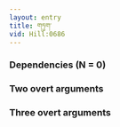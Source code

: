 ```yaml
---
layout: entry
title: གཏུག་
vid: Hill:0686
---
```

### Dependencies (N = 0)


### Two overt arguments


### Three overt arguments
